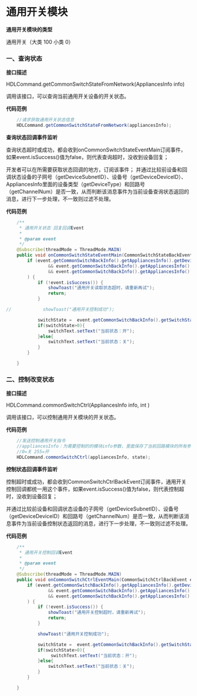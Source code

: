 # 通用开关模块

**通用开关模块的类型**

通用开关（大类 100 小类 0）

### 一、查询状态

**接口描述**

HDLCommand.getCommonSwitchStateFromNetwork(AppliancesInfo info)

调用该接口，可以查询当前通用开关设备的开关状态。

**代码范例**

```java
    //请求获取通用开关状态信息
    HDLCommand.getCommonSwitchStateFromNetwork(appliancesInfo);
```

**查询状态回调事件监听**

查询状态超时或成功，都会收到onCommonSwitchStateEventMain订阅事件，如果event.isSuccess()值为false，则代表查询超时，没收到设备回复；

开发者可以在所需要获取状态回调的地方，订阅该事件；
并通过比较前设备和回调状态设备的子网号（getDeviceSubnetID）、设备号（getDeviceDeviceID）、AppliancesInfo里面的设备类型（getDeviceType）和回路号（getChannelNum）是否一致，从而判断该消息事件为当前设备查询状态返回的消息，进行下一步处理，不一致则过滤不处理。



**代码范例**
```java
    /**
     * 通用开关状态 回复回调Event
     *
     * @param event
     */
    @Subscribe(threadMode = ThreadMode.MAIN)
    public void onCommonSwitchStateEventMain(CommonSwitchStateBackEvent event) {
        if (event.getCommonSwitchBackInfo().getAppliancesInfo().getDeviceDeviceID() == appliancesInfo.getDeviceDeviceID()
                && event.getCommonSwitchBackInfo().getAppliancesInfo().getDeviceSubnetID() == appliancesInfo.getDeviceSubnetID()
                && event.getCommonSwitchBackInfo().getAppliancesInfo().getChannelNum() == appliancesInfo.getChannelNum()
        ) {
            if (!event.isSuccess()) {
                showToast("通用开关读取状态超时，请重新再试");
                return;
            }

//            showToast("通用开关控制成功");

            switchState =  event.getCommonSwitchBackInfo().getSwitchState();
            if(switchState>0){
                switchText.setText("当前状态：开");
            }else{
                switchText.setText("当前状态：关");
            }
        }

    }
```


### 二、控制改变状态

**接口描述**

HDLCommand.commonSwitchCtrl(AppliancesInfo info, int )

调用该接口，可以控制通用开关模块的开关状态。

**代码范例**

```java
    //发送控制通用开关指令 
    //appliancesInfo：为需要控制的的模块info参数，里面保存了当前回路模块的所有参数信息
    //0=关 255=开
    HDLCommand.commonSwitchCtrl(appliancesInfo, state);

```

**控制状态回调事件监听**

控制超时或成功，都会收到CommonSwitchCtrlBackEvent订阅事件，通用开关控制回调都统一用这个事件，如果event.isSuccess()值为false，则代表控制超时，没收到设备回复；

并通过比较前设备和回调状态设备的子网号（getDeviceSubnetID）、设备号（getDeviceDeviceID）和回路号（getChannelNum）是否一致，从而判断该消息事件为当前设备控制状态返回的消息，进行下一步处理，不一致则过滤不处理。

**代码范例**
```java
    /**
     * 通用开关控制回调Event
     *
     * @param event
     */
    @Subscribe(threadMode = ThreadMode.MAIN)
    public void onCommonSwitchCtrlEventMain(CommonSwitchCtrlBackEvent event) {
        if (event.getCommonSwitchBackInfo().getAppliancesInfo().getDeviceDeviceID() == appliancesInfo.getDeviceDeviceID()
                && event.getCommonSwitchBackInfo().getAppliancesInfo().getDeviceSubnetID() == appliancesInfo.getDeviceSubnetID()
                && event.getCommonSwitchBackInfo().getAppliancesInfo().getChannelNum() == appliancesInfo.getChannelNum()
        ) {
            if (!event.isSuccess()) {
                showToast("通用开关控制超时，请重新再试");
                return;
            }

            showToast("通用开关控制成功");

            switchState =  event.getCommonSwitchBackInfo().getSwitchState();
            if(switchState>0){
                 switchText.setText("当前状态：开");
            }else{
                switchText.setText("当前状态：关");
            }
        }

    }
```